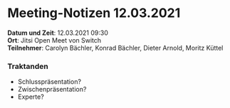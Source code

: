 # Meeting-Notizen 12.03.2021

**Datum und Zeit**: 12.03.2021 09:30  
**Ort**: Jitsi Open Meet von Switch  
**Teilnehmer**: Carolyn Bächler, Konrad Bächler, Dieter Arnold, Moritz Küttel

### Traktanden

- Schlusspräsentation?
- Zwischenpräsentation?
- Experte?
